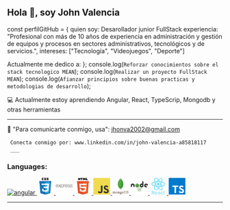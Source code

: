 ## Hola 👋, soy John Valencia 
const perfilGitHub = {
  quien soy: Desarollador junior FullStack
  experiencia: "Profesional con más de 10 años de experiencia en administración y gestión de equipos y procesos en sectores administrativos, tecnológicos y de servicios.",
  intereses: ["Tecnología", "Videojuegos", "Deporte"]

  Actualmente me dedico a: 
};
console.log(`Reforzar conocimientos sobre el stack tecnologico MEAN`);
console.log(`Realizar un proyecto FullStack MEAN`);
console.log(`Afianzar principios sobre buenas practicas y metodologias de desarrollo`);


💻 Actualmente estoy aprendiendo Angular, React, TypeScrip, Mongodb y otras herramientas
___



📧  "Para comunicarte conmigo, usa":
     jhonva2002@gmail.com

     Conecta conmigo por: www.linkedin.com/in/john-valencia-a85818117 
     ___

<h3 align="left">Languages:</h3>

<p align="left"> <a href="https://angular.io" target="_blank" rel="noreferrer"> <img src="https://angular.io/assets/images/logos/angular/angular.svg" alt="angular" width="40" height="40"/> </a> <a href="https://www.w3schools.com/css/" target="_blank" rel="noreferrer"> <img src="https://raw.githubusercontent.com/devicons/devicon/master/icons/css3/css3-original-wordmark.svg" alt="css3" width="40" height="40"/> </a>
<a href="https://expressjs.com" target="_blank" rel="noreferrer"> <img src="https://raw.githubusercontent.com/devicons/devicon/master/icons/express/express-original-wordmark.svg" alt="express" width="40" height="40"/> </a> <a href="https://www.w3.org/html/" target="_blank" rel="noreferrer"> <img src="https://raw.githubusercontent.com/devicons/devicon/master/icons/html5/html5-original-wordmark.svg" alt="html5" width="40" height="40"/> </a> <a href="https://developer.mozilla.org/en-US/docs/Web/JavaScript" target="_blank" rel="noreferrer"> <img src="https://raw.githubusercontent.com/devicons/devicon/master/icons/javascript/javascript-original.svg" alt="javascript" width="40" height="40"/> </a> <a href="https://www.mongodb.com/" target="_blank" rel="noreferrer"> <img src="https://raw.githubusercontent.com/devicons/devicon/master/icons/mongodb/mongodb-original-wordmark.svg" alt="mongodb" width="40" height="40"/> </a> <a href="https://nodejs.org" target="_blank" rel="noreferrer"> <img src="https://raw.githubusercontent.com/devicons/devicon/master/icons/nodejs/nodejs-original-wordmark.svg" alt="nodejs" width="40" height="40"/> </a> <a href="https://reactjs.org/" target="_blank" rel="noreferrer"> <img src="https://raw.githubusercontent.com/devicons/devicon/master/icons/react/react-original-wordmark.svg" alt="react" width="40" height="40"/> </a> <a href="https://www.typescriptlang.org/" target="_blank" rel="noreferrer"> <img src="https://raw.githubusercontent.com/devicons/devicon/master/icons/typescript/typescript-original.svg" alt="typescript" width="40" height="40"/> </a> </p>


____


     


